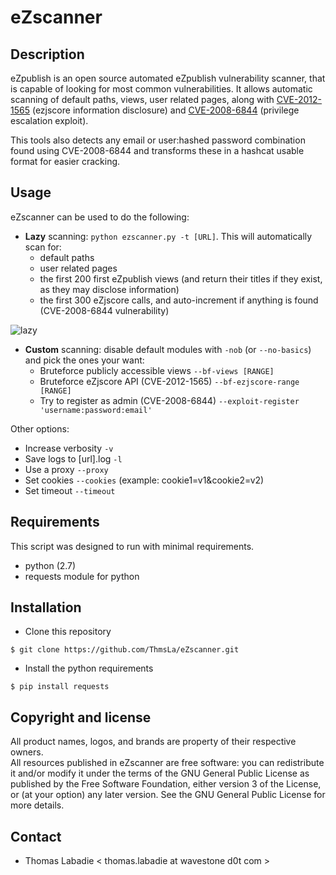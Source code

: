 eZscanner
=========

Description
-----------
eZpublish is an open source automated eZpublish vulnerability scanner, that is capable of looking for most common vulnerabilities.
It allows automatic scanning of default paths, views, user related pages, along with [CVE-2012-1565](http://blog-oppida.blogspot.fr/2012/03/ezpublish-object-remote-full.html) (ezjscore information disclosure) and [CVE-2008-6844](https://www.exploit-db.com/exploits/7406/) (privilege escalation exploit).

This tools also detects any email or user:hashed password combination found using CVE-2008-6844 and transforms these in a hashcat usable format for easier cracking.

Usage
-----
eZscanner can be used to do the following:
* **Lazy** scanning: `python ezscanner.py -t [URL]`. This will automatically scan for:
  * default paths
  * user related pages
  * the first 200 first eZpublish views (and return their titles if they exist, as they may disclose information)
  * the first 300 eZjscore calls, and auto-increment if anything is found (CVE-2008-6844 vulnerability)

![lazy](https://s2.postimg.org/781dxh1ih/ezscanner_lazy.png)

* **Custom** scanning: disable default modules with `-nob` (or `--no-basics`) and pick the ones your want:
  * Bruteforce publicly accessible views `--bf-views [RANGE]`
  * Bruteforce eZjscore API (CVE-2012-1565) `--bf-ezjscore-range [RANGE]`
  * Try to register as admin (CVE-2008-6844) `--exploit-register 'username:password:email'`


Other options:
* Increase verbosity `-v`
* Save logs to [url].log `-l`
* Use a proxy `--proxy`
* Set cookies `--cookies` (example: cookie1=v1&cookie2=v2)
* Set timeout `--timeout` 

Requirements
------------
This script was designed to run with minimal requirements.
* python (2.7)
* requests module for python

Installation
------------
* Clone this repository
```
$ git clone https://github.com/ThmsLa/eZscanner.git
```
  
* Install the python requirements
```
$ pip install requests
```
  
Copyright and license
---------------------
All product names, logos, and brands are property of their respective owners.  
All resources published in eZscanner are free software: you can redistribute it and/or modify it under the terms of the GNU General Public License as published by the Free Software Foundation, either version 3 of the License, or (at your option) any later version.
See the GNU General Public License for more details.
  
  
Contact
-------
* Thomas Labadie < thomas.labadie at wavestone d0t com >
